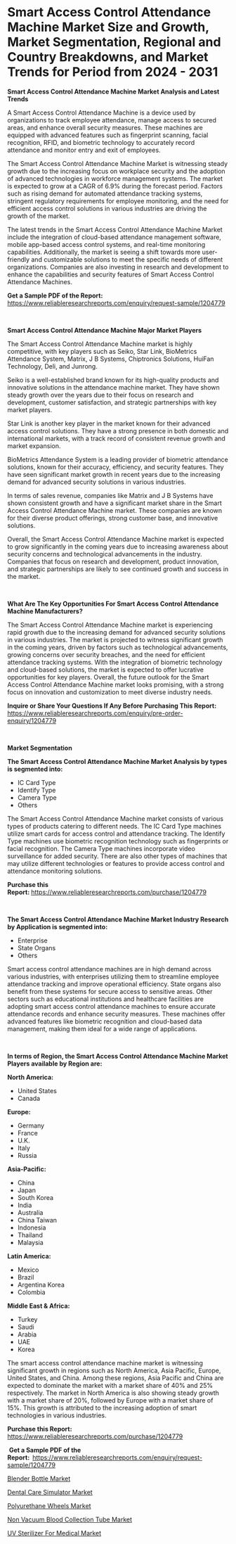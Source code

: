 <p><h1>Smart Access Control Attendance Machine Market Size and Growth, Market Segmentation, Regional and Country Breakdowns, and Market Trends for Period from 2024 -  2031</h1></p><p><strong>Smart Access Control Attendance Machine Market Analysis and Latest Trends</strong></p>
<p><p>A Smart Access Control Attendance Machine is a device used by organizations to track employee attendance, manage access to secured areas, and enhance overall security measures. These machines are equipped with advanced features such as fingerprint scanning, facial recognition, RFID, and biometric technology to accurately record attendance and monitor entry and exit of employees.</p><p>The Smart Access Control Attendance Machine Market is witnessing steady growth due to the increasing focus on workplace security and the adoption of advanced technologies in workforce management systems. The market is expected to grow at a CAGR of 6.9% during the forecast period. Factors such as rising demand for automated attendance tracking systems, stringent regulatory requirements for employee monitoring, and the need for efficient access control solutions in various industries are driving the growth of the market.</p><p>The latest trends in the Smart Access Control Attendance Machine Market include the integration of cloud-based attendance management software, mobile app-based access control systems, and real-time monitoring capabilities. Additionally, the market is seeing a shift towards more user-friendly and customizable solutions to meet the specific needs of different organizations. Companies are also investing in research and development to enhance the capabilities and security features of Smart Access Control Attendance Machines.</p></p>
<p><strong>Get a Sample PDF of the Report:&nbsp;</strong> <a href="https://www.reliableresearchreports.com/enquiry/request-sample/1204779">https://www.reliableresearchreports.com/enquiry/request-sample/1204779</a></p>
<p>&nbsp;</p>
<p><strong>Smart Access Control Attendance Machine Major Market Players</strong></p>
<p><p>The Smart Access Control Attendance Machine market is highly competitive, with key players such as Seiko, Star Link, BioMetrics Attendance System, Matrix, J B Systems, Chiptronics Solutions, HuiFan Technology, Deli, and Junrong. </p><p>Seiko is a well-established brand known for its high-quality products and innovative solutions in the attendance machine market. They have shown steady growth over the years due to their focus on research and development, customer satisfaction, and strategic partnerships with key market players.</p><p>Star Link is another key player in the market known for their advanced access control solutions. They have a strong presence in both domestic and international markets, with a track record of consistent revenue growth and market expansion.</p><p>BioMetrics Attendance System is a leading provider of biometric attendance solutions, known for their accuracy, efficiency, and security features. They have seen significant market growth in recent years due to the increasing demand for advanced security solutions in various industries.</p><p>In terms of sales revenue, companies like Matrix and J B Systems have shown consistent growth and have a significant market share in the Smart Access Control Attendance Machine market. These companies are known for their diverse product offerings, strong customer base, and innovative solutions.</p><p>Overall, the Smart Access Control Attendance Machine market is expected to grow significantly in the coming years due to increasing awareness about security concerns and technological advancements in the industry. Companies that focus on research and development, product innovation, and strategic partnerships are likely to see continued growth and success in the market.</p></p>
<p>&nbsp;</p>
<p><strong>What Are The Key Opportunities For Smart Access Control Attendance Machine Manufacturers?</strong></p>
<p><p>The Smart Access Control Attendance Machine market is experiencing rapid growth due to the increasing demand for advanced security solutions in various industries. The market is projected to witness significant growth in the coming years, driven by factors such as technological advancements, growing concerns over security breaches, and the need for efficient attendance tracking systems. With the integration of biometric technology and cloud-based solutions, the market is expected to offer lucrative opportunities for key players. Overall, the future outlook for the Smart Access Control Attendance Machine market looks promising, with a strong focus on innovation and customization to meet diverse industry needs.</p></p>
<p><strong>Inquire or Share Your Questions If Any Before Purchasing This Report:</strong> <a href="https://www.reliableresearchreports.com/enquiry/pre-order-enquiry/1204779">https://www.reliableresearchreports.com/enquiry/pre-order-enquiry/1204779</a></p>
<p>&nbsp;</p>
<p><strong>Market Segmentation</strong></p>
<p><strong>The Smart Access Control Attendance Machine Market Analysis by types is segmented into:</strong></p>
<p><ul><li>IC Card Type</li><li>Identify Type</li><li>Camera Type</li><li>Others</li></ul></p>
<p><p>The Smart Access Control Attendance Machine market consists of various types of products catering to different needs. The IC Card Type machines utilize smart cards for access control and attendance tracking. The Identify Type machines use biometric recognition technology such as fingerprints or facial recognition. The Camera Type machines incorporate video surveillance for added security. There are also other types of machines that may utilize different technologies or features to provide access control and attendance monitoring solutions.</p></p>
<p><strong>Purchase this Report:&nbsp;</strong><a href="https://www.reliableresearchreports.com/purchase/1204779">https://www.reliableresearchreports.com/purchase/1204779</a></p>
<p>&nbsp;</p>
<p><strong>The Smart Access Control Attendance Machine Market Industry Research by Application is segmented into:</strong></p>
<p><ul><li>Enterprise</li><li>State Organs</li><li>Others</li></ul></p>
<p><p>Smart access control attendance machines are in high demand across various industries, with enterprises utilizing them to streamline employee attendance tracking and improve operational efficiency. State organs also benefit from these systems for secure access to sensitive areas. Other sectors such as educational institutions and healthcare facilities are adopting smart access control attendance machines to ensure accurate attendance records and enhance security measures. These machines offer advanced features like biometric recognition and cloud-based data management, making them ideal for a wide range of applications.</p></p>
<p>&nbsp;</p>
<p><strong>In terms of Region, the Smart Access Control Attendance Machine Market Players available by Region are:</strong></p>
<p>
    <p> <strong> North America: </strong>
        <ul>
            <li>United States</li>
            <li>Canada</li>
        </ul>
        </p> 
    <p> <strong> Europe: </strong>
        <ul>
            <li>Germany</li>
            <li>France</li>
            <li>U.K.</li>
            <li>Italy</li>
            <li>Russia</li>
        </ul>
        </p> 
    <p> <strong> Asia-Pacific: </strong>
        <ul>
            <li>China</li>
            <li>Japan</li>
            <li>South Korea</li>
            <li>India</li>
            <li>Australia</li>
            <li>China Taiwan</li>
            <li>Indonesia</li>
            <li>Thailand</li>
            <li>Malaysia</li>
        </ul>
        </p> 
    <p> <strong> Latin America: </strong>
        <ul>
            <li>Mexico</li>
            <li>Brazil</li>
            <li>Argentina Korea</li>
            <li>Colombia</li>
        </ul>
        </p> 
    <p> <strong> Middle East & Africa: </strong>
        <ul>
            <li>Turkey</li>
            <li>Saudi</li>
            <li>Arabia</li>
            <li>UAE</li>
            <li>Korea</li>
        </ul>
    </p>
    </p>
<p><p>The smart access control attendance machine market is witnessing significant growth in regions such as North America, Asia Pacific, Europe, United States, and China. Among these regions, Asia Pacific and China are expected to dominate the market with a market share of 40% and 25% respectively. The market in North America is also showing steady growth with a market share of 20%, followed by Europe with a market share of 15%. This growth is attributed to the increasing adoption of smart technologies in various industries.</p></p>
<p><strong>Purchase this Report: </strong><a href="https://www.reliableresearchreports.com/purchase/1204779">https://www.reliableresearchreports.com/purchase/1204779</a></p>
<p>&nbsp;<strong>Get a Sample PDF of the Report:&nbsp;&nbsp;</strong><a href="https://www.reliableresearchreports.com/enquiry/request-sample/1204779">https://www.reliableresearchreports.com/enquiry/request-sample/1204779</a></p>
<p><strong></strong></p>
<p><p><a href="https://github.com/Sherrillcrooksxa8i18ucf2m/Market-Research-Report-List-1/blob/main/blender-bottle-market.md">Blender Bottle Market</a></p><p><a href="https://medium.com/@justintaylor7556/dental-care-simulator-market-the-key-to-successful-business-strategy-forecast-till-2031-b58c5ae3264f">Dental Care Simulator Market</a></p><p><a href="https://github.com/Chiragrp22/Market-Research-Report-List-3/blob/main/polyurethane-wheels-market.md">Polyurethane Wheels Market</a></p><p><a href="https://medium.com/@justintaylor7556/non-vacuum-blood-collection-tube-market-size-and-market-trends-complete-industry-overview-2024-to-f54f1705aa30">Non Vacuum Blood Collection Tube Market</a></p><p><a href="https://medium.com/@justintaylor7556/uv-sterilizer-for-medical-market-size-cagr-trends-2024-2030-405293dbec9b">UV Sterilizer For Medical Market</a></p></p>